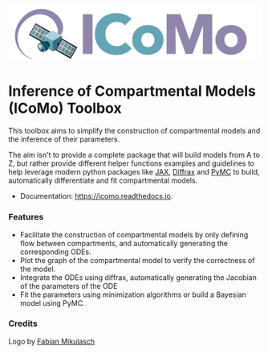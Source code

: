 <div align="center">
<img src="https://raw.githubusercontent.com/Priesemann-Group/icomo/main/docs/images/icomo_logo250px.png" width="550" alt="logo"></img>
</div>

# Inference of Compartmental Models (ICoMo) Toolbox

This toolbox aims to simplify the construction of compartmental models and the inference of their parameters.

The aim isn't to provide a complete package that will build models from A to Z, but rather
provide different helper functions examples and guidelines to help leverage modern python
packages like [JAX](https://jax.readthedocs.io/en/latest/),
[Diffrax](https://docs.kidger.site/diffrax/) and
[PyMC](https://www.pymc.io/welcome.html) to build, automatically differentiate and fit
compartmental models.

* Documentation: https://icomo.readthedocs.io.

### Features

* Facilitate the construction of compartmental models by only defining flow between compartments, and
  automatically generating the corresponding ODEs.
* Plot the graph of the compartmental model to verify the correctness of the model.
* Integrate the ODEs using diffrax, automatically generating the Jacobian of the parameters of the ODE
* Fit the parameters using minimization algorithms or build a Bayesian model using PyMC.

### Credits

Logo by [Fabian Mikulasch](https://scholar.google.com/citations?user=ZWWBIoUAAAAJ&hl=en)





